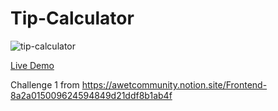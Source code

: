 # Tip-Calculator

![tip-calculator](https://user-images.githubusercontent.com/46662771/164978024-f367d43d-7845-4d06-814e-3134d6c7df64.JPG)

[Live Demo](https://frankiefab100.github.io/Tip-Calculator/)


Challenge 1 from https://awetcommunity.notion.site/Frontend-8a2a015009624594849d21ddf8b1ab4f

